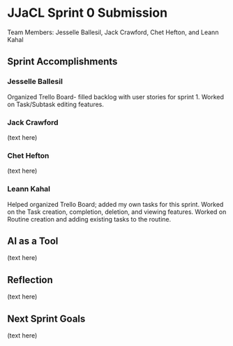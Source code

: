 # JJaCL Sprint 0 Submission

Team Members: Jesselle Ballesil, Jack Crawford, Chet Hefton, and Leann Kahal

## Sprint Accomplishments

### Jesselle Ballesil

Organized Trello Board- filled backlog with user stories for sprint 1. Worked on Task/Subtask editing features.

### Jack Crawford

(text here)

### Chet Hefton

(text here)

### Leann Kahal

Helped organized Trello Board; added my own tasks for this sprint. Worked on the Task creation, completion, deletion, and viewing features. Worked on Routine creation and adding existing tasks to the routine.

## AI as a Tool

(text here)

## Reflection

(text here)

## Next Sprint Goals

(text here)
